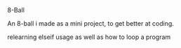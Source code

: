 8-Ball

An 8-ball i made as a mini project, to get better at coding.

relearning elseif usage as well as how to loop a program
